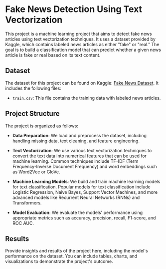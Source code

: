 # Fake News Detection Using Text Vectorization

This project is a machine learning project that aims to detect fake news articles using text vectorization techniques. It uses a dataset provided by Kaggle, which contains labeled news articles as either "fake" or "real." The goal is to build a classification model that can predict whether a given news article is fake or real based on its text content.

## Dataset

The dataset for this project can be found on Kaggle: [Fake News Dataset](https://www.kaggle.com/c/fake-news/data?select=train.csv). It includes the following files:

- `train.csv`: This file contains the training data with labeled news articles.

## Project Structure

The project is organized as follows:

- **Data Preparation**: We load and preprocess the dataset, including handling missing data, text cleaning, and feature engineering.

- **Text Vectorization**: We use various text vectorization techniques to convert the text data into numerical features that can be used for machine learning. Common techniques include TF-IDF (Term Frequency-Inverse Document Frequency) and word embeddings such as Word2Vec or GloVe.

- **Machine Learning Models**: We build and train machine learning models for text classification. Popular models for text classification include Logistic Regression, Naive Bayes, Support Vector Machines, and more advanced models like Recurrent Neural Networks (RNNs) and Transformers.

- **Model Evaluation**: We evaluate the models' performance using appropriate metrics such as accuracy, precision, recall, F1-score, and ROC AUC.


## Results

Provide insights and results of the project here, including the model's performance on the dataset. You can include tables, charts, and visualizations to demonstrate the project's outcome.